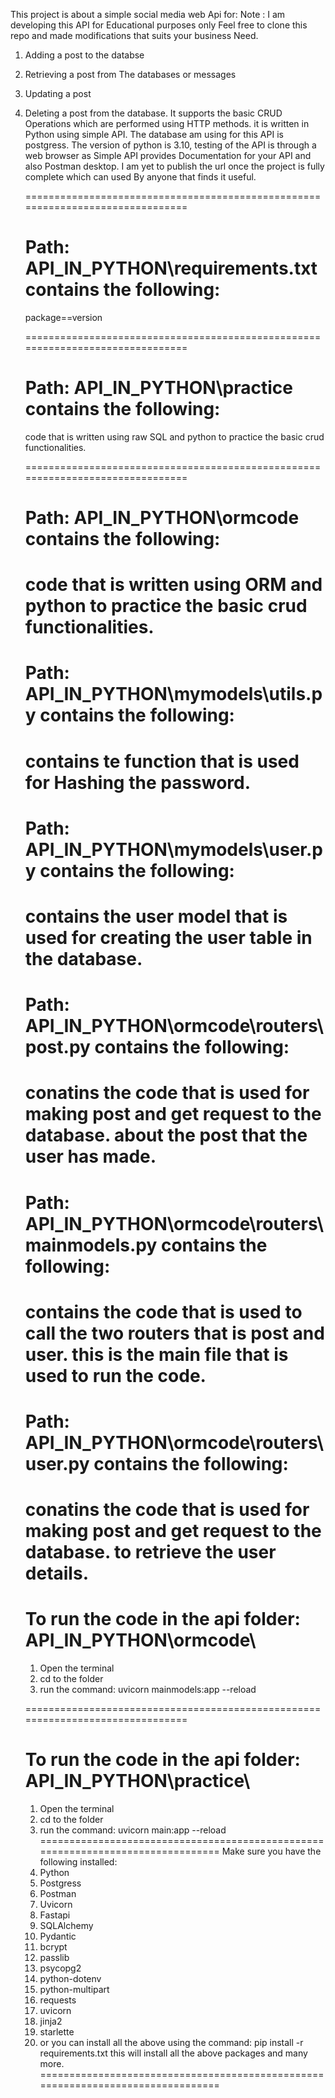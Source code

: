 This project is about a simple social media web Api for:
Note : I am developing this API for Educational purposes only Feel free to clone this repo  and made modifications that suits your business Need.

1. Adding a post to the databse
2. Retrieving a post from The databases or messages
3. Updating a post
4. Deleting a post from the database.
   It supports the basic CRUD Operations
   which are performed using HTTP methods.
   it is written in Python using simple API. The database am using for this API is postgress. The version of python is 3.10,      testing of the API is through a web browser as Simple API provides Documentation for your API and also Postman desktop.
   I am yet to publish the url once the project is fully complete which can used By anyone that finds it useful.

   ===============================================================================
   # Path: API_IN_PYTHON\requirements.txt contains the following:
   package==version

   ===============================================================================
   # Path: API_IN_PYTHON\practice contains the following:
   code that is written using raw SQL and python to practice the basic crud functionalities.

   ===============================================================================
   # Path: API_IN_PYTHON\ormcode contains the following:
   code that is written using ORM and python to practice the basic crud functionalities.
   ===============================================================================
   # Path: API_IN_PYTHON\mymodels\utils.py contains the following:
   contains te function that is used for Hashing the password.
   ===============================================================================
   # Path: API_IN_PYTHON\mymodels\user.py contains the following:
   contains the user model that is used for creating the user table in the database.
   ===============================================================================
   # Path: API_IN_PYTHON\ormcode\routers\post.py contains the following:
   conatins the code that is used for making post and get request to the database.
   about the post that the user has made.
   ===============================================================================
   # Path: API_IN_PYTHON\ormcode\routers\mainmodels.py contains the following:
   contains the code that is used to call the two routers that is post and user.
   this is the main file that is used to run the code.
   ===============================================================================
   # Path: API_IN_PYTHON\ormcode\routers\user.py contains the following:
   conatins the code that is used for making post and get request to the database.
   to retrieve the user details.
   ===============================================================================
   # To run the code in the api folder: API_IN_PYTHON\ormcode\
   1. Open the terminal
   2. cd to the folder
   3. run the command: uvicorn mainmodels:app --reload

   ===============================================================================
   # To run the code in the api folder: API_IN_PYTHON\practice\
   1. Open the terminal
   2. cd to the folder
   3. run the command: uvicorn main:app --reload
   ================================================================================
   Make sure you have the following installed:
   1. Python
   2. Postgress
   3. Postman
   4. Uvicorn
   5. Fastapi
   6. SQLAlchemy
   7. Pydantic
   8. bcrypt
   9. passlib
   10. psycopg2
   11. python-dotenv
   12. python-multipart
   13. requests
   14. uvicorn
   15. jinja2
   16. starlette 
   17. or
   you can install all the above using the command: pip install -r requirements.txt
   this will install all the above packages and many more.
   ================================================================================





